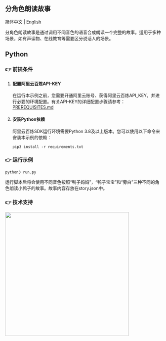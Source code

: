 [comment]: # (title and brief introduction of the sample)
## 分角色朗读故事

简体中文 | [English](./README_EN.md)

分角色朗读故事是通过调用不同音色的语音合成朗读一个完整的故事。适用于多种场景，如有声读物、在线教育等需要区分说话人的场景。
<!--
[comment]: # (list of scenarios of the sample)
### :point_right: 适用场景

| 应用场景         | 典型用法   | 使用说明                |
|--------------|--------|---------------------|
 -->


## Python

[comment]: # (prerequisites)
### :point_right: 前提条件

1. #### 配置阿里云百炼API-KEY

    在运行本示例之前，您需要开通阿里云账号、获得阿里云百炼API_KEY，并进行必要的环境配置。有关API-KEY的详细配置步骤请参考：[PREREQUISITES.md](../../../../PREREQUISITES.md)

1. #### 安装Python依赖

    阿里云百炼SDK运行环境需要Python 3.8及以上版本。您可以使用以下命令来安装本示例的依赖：
    ```commandline
    pip3 install -r requirements.txt
    ```

[comment]: # (how to run the sample and expected results)
### :point_right: 运行示例


```commandline
python3 run.py
```
运行脚本后将会使用不同音色按照“鸭子妈妈”，“鸭子宝宝”和“旁白”三种不同的角色朗读小鸭子的故事。故事内容存放在story.json中。


[comment]: # (technical support of the sample)
### :point_right: 技术支持
<img src="https://dashscope.oss-cn-beijing.aliyuncs.com/samples/audio/group.png" width="400"/>
